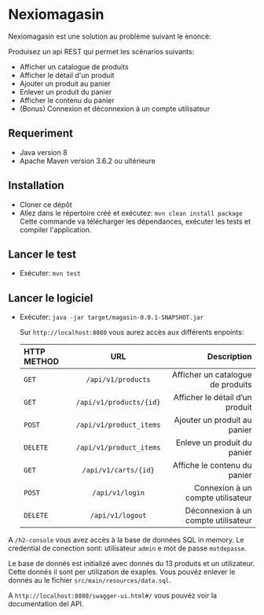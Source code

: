 # Nexiomagasin

Nexiomagasin est une solution au problème suivant le ènoncè:

Produisez un api REST qui permet les scénarios suivants: 
* Afficher un catalogue de produits
* Afficher le détail d'un produit
* Ajouter un produit au panier
* Enlever un produit du panier
* Afficher le contenu du panier
* (Bonus) Connexion et déconnexion à un compte utilisateur

## Requeriment

* Java version 8
* Apache Maven version 3.6.2 ou ultérieure

## Installation
* Cloner ce dépôt
* Allez dans le répertoire créé et exécutez: `mvn clean install package`
  Cette commande va télécharger les dépendances, exécuter les tests et compiler l'application.

## Lancer le test
* Exécuter: `mvn test`

## Lancer le logiciel
* Exécuter: `java -jar target/magasin-0.0.1-SNAPSHOT.jar`

  Sur `http://localhost:8080` vous aurez accès aux différents enpoints:
  
  | HTTP METHOD | URL                       | Description                             |
  | :---------- | :-----------------------: | --------------------------------------: |
  |  `GET`      | `/api/v1/products`        | Afficher un catalogue de produits       |
  |  `GET`      | `/api/v1/products/{id}`   | Afficher le détail d’un produit         |
  |  `POST`     | `/api/v1/product_items`   | Ajouter un produit au panier            |
  |  `DELETE`   | `/api/v1/product_items`   | Enleve un produit du panier             |
  |  `GET`      | `/api/v1/carts/{id}`      | Affiche le contenu du panier            |
  |  `POST`     | `/api/v1/login`           | Connexion à un compte utilisateur       |
  |  `DELETE`   | `/api/v1/logout`          | Déconnexion à un compte utilisateur     |
  
A `/h2-console` vous avez accès à la base de données SQL in memory. 
Le credential de conection sont: utilisateur `admin` e mot de passe `motdepasse`.

Le base de donnés est initializé avec donnés du 13 produits et un utilizateur. 
Cette donnés il sont per utilization de exaples. Vous pouvéz enlever le donnés au le fichier `src/main/resources/data.sql`.

A `http://localhost:8080/swagger-ui.html#/` vous pouvéz voir la documentation del API.
